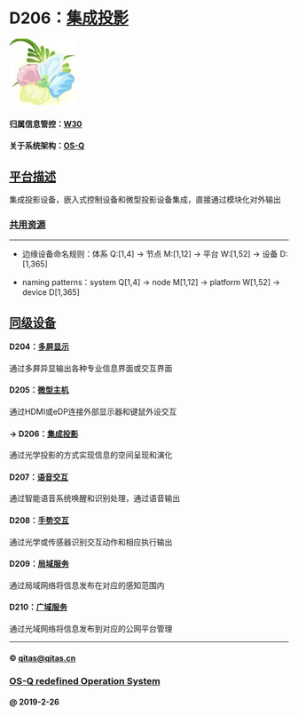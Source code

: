 ﻿# D206：[集成投影](https://github.com/OS-Q/D206)

[![sites](OS-Q/OS-Q.png)](http://www.OS-Q.com)

#### 归属信息管控：[W30](https://github.com/OS-Q/W30)

#### 关于系统架构：[OS-Q](https://github.com/OS-Q/OS-Q)

## [平台描述](https://github.com/OS-Q/D206/wiki) 

集成投影设备，嵌入式控制设备和微型投影设备集成，直接通过模块化对外输出

### [共用资源](OS-Q/)



---

- 边缘设备命名规则：体系 Q:[1,4] -> 节点 M:[1,12] -> 平台 W:[1,52] -> 设备 D:[1,365]

- naming patterns：system Q[1,4] -> node M[1,12] -> platform W[1,52] -> device D[1,365]

## [同级设备](https://github.com/OS-Q/W30/wiki) 

#### D204：[多屛显示](https://github.com/OS-Q/D204)

通过多屛异显输出各种专业信息界面或交互界面

#### D205：[微型主机](https://github.com/OS-Q/D205)

通过HDMI或eDP连接外部显示器和键鼠外设交互

#### -> D206：[集成投影](https://github.com/OS-Q/D206)

通过光学投影的方式实现信息的空间呈现和演化

#### D207：[语音交互](https://github.com/OS-Q/207)

通过智能语音系统唤醒和识别处理，通过语音输出

#### D208：[手势交互](https://github.com/OS-Q/D208)

通过光学或传感器识别交互动作和相应执行输出

#### D209：[局域服务](https://github.com/OS-Q/D209)

通过局域网络将信息发布在对应的感知范围内

#### D210：[广域服务](https://github.com/OS-Q/D210)

通过光域网络将信息发布到对应的公网平台管理

---

####  © qitas@qitas.cn
###  [OS-Q redefined Operation System](http://www.OS-Q.com)
####  @ 2019-2-26

